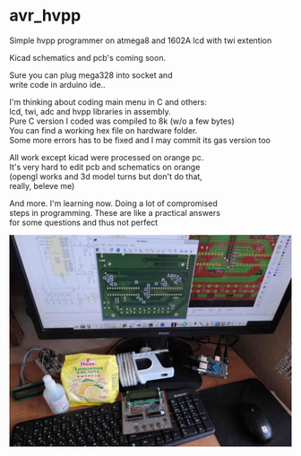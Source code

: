 # avr_hvpp

Simple hvpp programmer on atmega8 and 1602A lcd with twi extention<br>

Kicad schematics and pcb's coming soon.

Sure you can plug mega328 into socket and<br>
write code in arduino ide..<br>

I'm thinking about coding main menu in C and others: <br>
lcd, twi, adc and hvpp libraries in assembly.<br>
Pure C version I coded was compiled to 8k (w/o a few bytes)<br>
You can find a working hex file on hardware folder.<br>
Some more errors has to be fixed and I may commit its gas version too<br>

All work except kicad were processed on orange pc.<br>
It's very hard to edit pcb and schematics on orange<br>
(opengl works and 3d model turns but don't do that,<br>
really, beleve me)

And more. I'm learning now. Doing a lot of compromised<br>
steps in programming. These are like a practical answers<br>
for some questions and thus not perfect<br>


![screenshot](HVPP.JPG)

